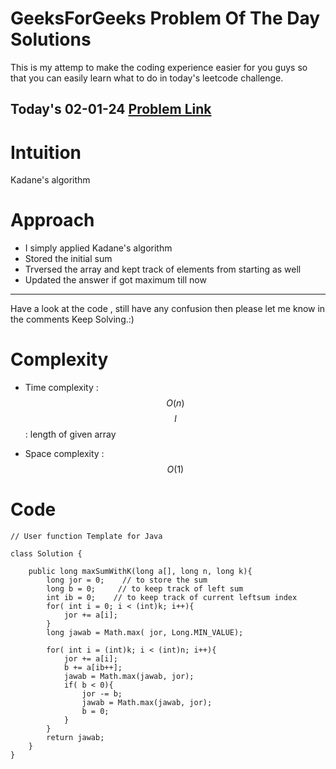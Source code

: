 # GeeksForGeeks Problem Of The Day Solutions

This is my attemp to make the coding experience easier for you guys so that you can easily learn what to do in today's leetcode challenge.

## Today's 02-01-24 [Problem Link](https://www.geeksforgeeks.org/problems/largest-sum-subarray-of-size-at-least-k3121/1)

# Intuition
<!-- Describe your first thoughts on how to solve this problem. -->
Kadane's algorithm

# Approach
<!-- Describe your approach to solving the problem. -->
- I simply applied Kadane's algorithm
- Stored the initial sum
- Trversed the array and kept track of elements from starting as well
- Updated the answer if got maximum till now
---
Have a look at the code , still have any confusion then please let me know in the comments
Keep Solving.:)

# Complexity
- Time complexity : $$O(n)$$
$$l$$ : length of given array
<!-- Add your time complexity here, e.g. $$O(n)$$ -->

- Space complexity : $$O(1)$$
<!-- Add your space complexity here, e.g. $$O(n)$$ -->

# Code
```
// User function Template for Java

class Solution {
    
    public long maxSumWithK(long a[], long n, long k){
        long jor = 0;    // to store the sum
        long b = 0;     // to keep track of left sum
        int ib = 0;    // to keep track of current leftsum index
        for( int i = 0; i < (int)k; i++){
            jor += a[i];
        }
        long jawab = Math.max( jor, Long.MIN_VALUE);
        
        for( int i = (int)k; i < (int)n; i++){
            jor += a[i];
            b += a[ib++];
            jawab = Math.max(jawab, jor);
            if( b < 0){
                jor -= b;
                jawab = Math.max(jawab, jor);
                b = 0;
            }
        }
        return jawab;
    }
}
```
